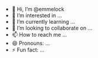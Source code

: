 - 👋 Hi, I’m @emmelock
- 👀 I’m interested in ...
- 🌱 I’m currently learning ...
- 💞️ I’m looking to collaborate on ...
- 📫 How to reach me ...
- 😄 Pronouns: ...
- ⚡ Fun fact: ...

<!---
emmelock/emmelock is a ✨ special ✨ repository because its `README.md` (this file) appears on your GitHub profile.
You can click the Preview link to take a look at your changes.
--->
